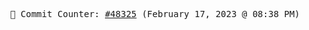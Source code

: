 <p align="center">
    <samp>
        📮 Commit Counter: <a href="https://github.com/Javascript-void0/Javascript-void0/commits/main">#48325</a> (February 17, 2023 @ 08:38 PM)
    </samp>
</p>